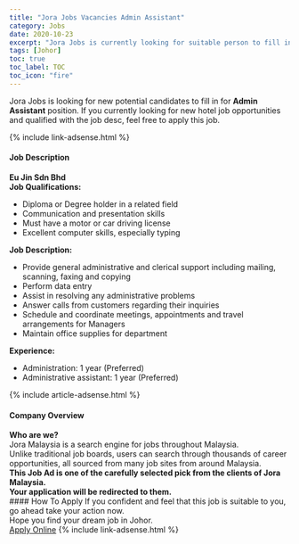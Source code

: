 ```yaml
---
title: "Jora Jobs Vacancies Admin Assistant" 
category: Jobs 
date: 2020-10-23 
excerpt: "Jora Jobs is currently looking for suitable person to fill in the Admin Assistant which positioned at Johor" 
tags: [Johor] 
toc: true 
toc_label: TOC 
toc_icon: "fire" 
--- 
```


<p>Jora Jobs is looking for new potential candidates to fill in for <b>Admin Assistant</b> position. If you currently looking for new hotel job opportunities and qualified with the job desc, feel free to apply this job.
</p>{% include link-adsense.html %} 
<div><div><h4>Job Description</h4></div><div><div><span><div><div><strong>Eu Jin Sdn Bhd</strong></div><div><strong>Job Qualifications:</strong></div><ul><li>Diploma or Degree holder in a related field</li><li>Communication and presentation skills</li><li>Must have a motor or car driving license</li><li>Excellent computer skills, especially typing</li></ul><div><strong>Job Description:</strong></div><ul><li>Provide general administrative and clerical support including mailing, scanning, faxing and copying</li><li>Perform data entry</li><li>Assist in resolving any administrative problems</li><li>Answer calls from customers regarding their inquiries</li><li>Schedule and coordinate meetings, appointments and travel arrangements for Managers</li><li>Maintain office supplies for department</li></ul><div><strong>Experience:</strong></div><ul><li>Administration: 1 year (Preferred)</li><li>Administrative assistant: 1 year (Preferred)</li></ul></div></span></div></div></div> 
{% include article-adsense.html %} 
<div><div><h4>Company Overview</h4></div><div><div><span><div><div>
<strong>Who are we?</strong></div>
<div>
	Jora Malaysia is a search engine for jobs throughout Malaysia.<br>
	Unlike traditional job boards, users can search through thousands of career opportunities, all sourced from many job sites from around Malaysia.&#160;</div>
<div>
<div>
<strong>This Job Ad is one of the carefully selected pick from the clients of Jora Malaysia.</strong></div>
<div>
<strong>Your application will be redirected to them.</strong></div>
</div></div></span></div></div></div> 
#### How To Apply 
If you confident and feel that this job is suitable to you, go ahead take your action now. <br/> 
Hope you find your dream job in Johor. <br/> 
<a href="https://www.jobstreet.com.my/en/job/admin-assistant-4409956?jobId=jobstreet-my-job-4409956" class="btn btn--info" target="_blank" rel="nofollow noopenner">Apply Online</a> 
{% include link-adsense.html %} 